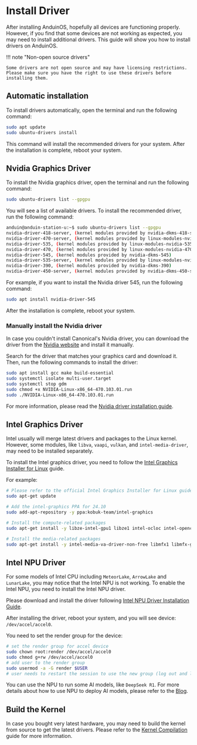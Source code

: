 # Install Driver

After installing AnduinOS, hopefully all devices are functioning properly. However, if you find that some devices are not working as expected, you may need to install additional drivers. This guide will show you how to install drivers on AnduinOS.

!!! note "Non-open source drivers"

    Some drivers are not open source and may have licensing restrictions. Please make sure you have the right to use these drivers before installing them.

## Automatic installation

To install drivers automatically, open the terminal and run the following command:

```bash title="Install drivers automatically"
sudo apt update
sudo ubuntu-drivers install
```

This command will install the recommended drivers for your system. After the installation is complete, reboot your system.

## Nvidia Graphics Driver

To install the Nvidia graphics driver, open the terminal and run the following command:

```bash title="List available drivers"
sudo ubuntu-drivers list --gpgpu
```

You will see a list of available drivers. To install the recommended driver, run the following command:

```bash
anduin@anduin-station-u:~$ sudo ubuntu-drivers list --gpgpu
nvidia-driver-418-server, (kernel modules provided by nvidia-dkms-418-server)
nvidia-driver-470-server, (kernel modules provided by linux-modules-nvidia-470-server-generic-hwe-22.04)
nvidia-driver-535, (kernel modules provided by linux-modules-nvidia-535-generic-hwe-22.04)
nvidia-driver-470, (kernel modules provided by linux-modules-nvidia-470-generic-hwe-22.04)
nvidia-driver-545, (kernel modules provided by nvidia-dkms-545)
nvidia-driver-535-server, (kernel modules provided by linux-modules-nvidia-535-server-generic-hwe-22.04)
nvidia-driver-390, (kernel modules provided by nvidia-dkms-390)
nvidia-driver-450-server, (kernel modules provided by nvidia-dkms-450-server)
```

For example, if you want to install the Nvidia driver 545, run the following command:

```bash title="Install Nvidia driver 545"
sudo apt install nvidia-driver-545
```

After the installation is complete, reboot your system.

### Manually install the Nvidia driver

In case you couldn't install Canonical's Nvidia driver, you can download the driver from the [Nvidia website](https://www.nvidia.com/en-us/drivers/) and install it manually.

Search for the driver that matches your graphics card and download it. Then, run the following commands to install the driver:

```bash title="Install the Nvidia driver manually"
sudo apt install gcc make build-essential
sudo systemctl isolate multi-user.target
sudo systemctl stop gdm
sudo chmod +x NVIDIA-Linux-x86_64-470.103.01.run
sudo ./NVIDIA-Linux-x86_64-470.103.01.run
```

For more information, please read the [Nvidia driver installation guide](./Install-Nvidia-Drivers.md).

## Intel Graphics Driver

Intel usually will merge latest drivers and packages to the Linux kernel. However, some modules, like `libva`, `vaapi`, `vulkan`, and `intel-media-driver`, may need to be installed separately.

To install the Intel graphics driver, you need to follow the [Intel Graphics Installer for Linux](https://dgpu-docs.intel.com/driver/client/overview.html) guide.

For example:

```bash title="install the intel-graphics PPA and the necessary compute and media packages"
# Please refer to the official Intel Graphics Installer for Linux guide for the latest instructions
sudo apt-get update

# Add the intel-graphics PPA for 24.10
sudo add-apt-repository -y ppa:kobuk-team/intel-graphics

# Install the compute-related packages
sudo apt-get install -y libze-intel-gpu1 libze1 intel-ocloc intel-opencl-icd clinfo intel-gsc

# Install the media-related packages
sudo apt-get install -y intel-media-va-driver-non-free libmfx1 libmfx-gen1 libvpl2 libvpl-tools libva-glx2 va-driver-all vainfo
```

## Intel NPU Driver

For some models of Intel CPU including `MeteorLake`, `ArrowLake` and `LunarLake`, you may notice that the Intel NPU is not working. To enable the Intel NPU, you need to install the Intel NPU driver.

Please download and install the driver following [Intel NPU Driver Installation Guide](https://github.com/intel/linux-npu-driver/releases/latest).

After installing the driver, reboot your system, and you will see device: `/dev/accel/accel0`.

You need to set the render group for the device:

```bash title="Set the render group for the device"
# set the render group for accel device
sudo chown root:render /dev/accel/accel0
sudo chmod g+rw /dev/accel/accel0
# add user to the render group
sudo usermod -a -G render $USER
# user needs to restart the session to use the new group (log out and log in)
```

You can use the NPU to run some AI models, like `DeepSeek R1`. For more details about how to use NPU to deploy AI models, please refer to the [Blog](https://anduin.aiursoft.cn/post/2025/2/3/deepseek-r1-32b-with-npu).

## Build the Kernel

In case you bought very latest hardware, you may need to build the kernel from source to get the latest drivers. Please refer to the [Kernel Compilation](../Skills/Developing/Build-Your-Own-Kernel.md) guide for more information.
